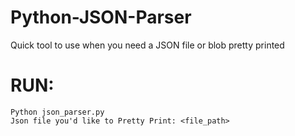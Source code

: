 # Python-JSON-Parser
Quick tool to use when you need a JSON file or blob pretty printed 

# RUN:

```
Python json_parser.py
Json file you'd like to Pretty Print: <file_path>

```
